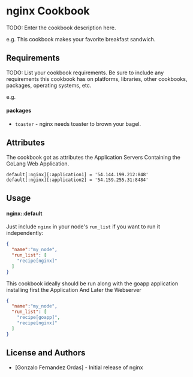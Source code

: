 nginx Cookbook
==============
TODO: Enter the cookbook description here.

e.g.
This cookbook makes your favorite breakfast sandwich.

Requirements
------------
TODO: List your cookbook requirements. Be sure to include any requirements this cookbook has on platforms, libraries, other cookbooks, packages, operating systems, etc.

e.g.
#### packages
- `toaster` - nginx needs toaster to brown your bagel.


Attributes
----------

The cookbook got as attributes the Application Servers Containing the GoLang Web Application.


```
default[:nginx][:application1] = '54.144.199.212:848'
default[:nginx][:application2] = '54.159.255.31:8484'
```
Usage
-----
#### nginx::default

Just include `nginx` in your node's `run_list` if you want to run it independently:

```json
{
  "name":"my_node",
  "run_list": [
    "recipe[nginx]"
  ]
}
```

This cookbook ideally should be run along with the goapp application installing first the Application And Later the Webserver

```json
{
  "name":"my_node",
  "run_list": [
    "recipe[goapp]",
    "recipe[nginx]"
  ]
}
```


License and Authors
-------------------
- [Gonzalo Fernandez Ordas] - Initial release of nginx

